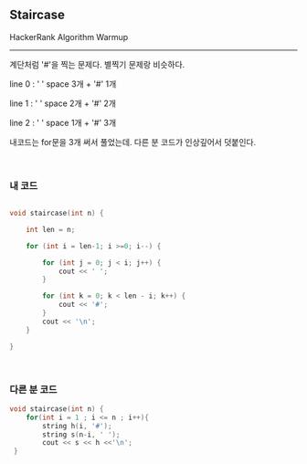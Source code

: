 ## Staircase

HackerRank Algorithm Warmup

-----

계단처럼 '#'을 찍는 문제다. 별찍기 문제랑 비슷하다. 

line 0 :  ' ' space 3개 + '#'  1개 

line 1 :  ' ' space 2개 + '#'  2개 

line 2 :  ' ' space 1개 + '#'  3개 

내코드는 for문을 3개 써서 풀었는데. 다른 분 코드가 인상깊어서 덧붙인다. 

</br>

### 내 코드 

```c++

void staircase(int n) {

    int len = n;

    for (int i = len-1; i >=0; i--) {

        for (int j = 0; j < i; j++) {
            cout << ' ';
        }

        for (int k = 0; k < len - i; k++) {
            cout << '#';
        }
        cout << '\n';
    }

}
```

</br>

### 다른 분 코드

```c++
void staircase(int n) {
    for(int i = 1 ; i <= n ; i++){
        string h(i, '#');
        string s(n-i, ' ');
        cout << s << h <<'\n';
 }
```

</br>

 